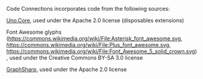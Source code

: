 Code Connections incorporates code from the following sources:

[Uno.Core](https://github.com/unoplatform/uno.core), used under the Apache 2.0 license (disposables extensions)

Font Awesome glyphs (https://commons.wikimedia.org/wiki/File:Asterisk_font_awesome.svg, https://commons.wikimedia.org/wiki/File:Plus_font_awesome.svg, https://commons.wikimedia.org/wiki/File:Font_Awesome_5_solid_crown.svg), used under the Creative Commons BY-SA 3.0 license

[GraphSharp](https://github.com/NinetailLabs/GraphSharp), used under the Apache 2.0 license